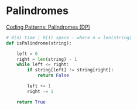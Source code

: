# Palindromes

[Coding Patterns: Palindromes (DP)](https://emre.me/coding-patterns/palindromes/)

```python
# 0(n) time | O(1) space - where n = len(string)
def isPalindrome(string):

    left = 0
    right = len(string) - 1
    while left <= right:
        if string[left] != string[right]:
            return False

        left += 1
        right -= 1

    return True
```
